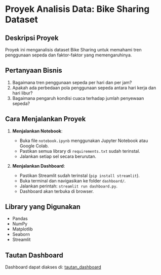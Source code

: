 # Proyek Analisis Data: Bike Sharing Dataset

## Deskripsi Proyek
Proyek ini menganalisis dataset Bike Sharing untuk memahami tren penggunaan sepeda dan faktor-faktor yang memengaruhinya.

## Pertanyaan Bisnis
1. Bagaimana tren penggunaan sepeda per hari dan per jam?
2. Apakah ada perbedaan pola penggunaan sepeda antara hari kerja dan hari libur?
3. Bagaimana pengaruh kondisi cuaca terhadap jumlah penyewaan sepeda?

## Cara Menjalankan Proyek
1. **Menjalankan Notebook**:
   - Buka file `notebook.ipynb` menggunakan Jupyter Notebook atau Google Colab.
   - Pastikan semua library di `requirements.txt` sudah terinstal.
   - Jalankan setiap sel secara berurutan.

2. **Menjalankan Dashboard**:
   - Pastikan Streamlit sudah terinstal (`pip install streamlit`).
   - Buka terminal dan navigasikan ke folder `dashboard/`.
   - Jalankan perintah: `streamlit run dashboard.py`.
   - Dashboard akan terbuka di browser.

## Library yang Digunakan
- Pandas
- NumPy
- Matplotlib
- Seaborn
- Streamlit

## Tautan Dashboard
Dashboard dapat diakses di: [tautan_dashboard](https://your-streamlit-app-url.streamlit.app)